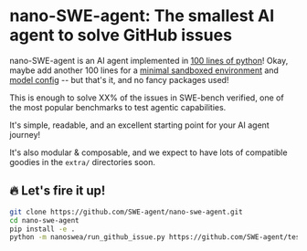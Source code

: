 # nano-SWE-agent: The smallest AI agent to solve GitHub issues

nano-SWE-agent is an AI agent implemented in [100 lines of python](https://github.com/SWE-agent/nano-swe-agent/blob/main/nanoswea/agent.py)!
Okay, maybe add another 100 lines for a [minimal sandboxed environment](https://github.com/SWE-agent/nano-swe-agent/blob/main/nanoswea/env.py) 
and [model config](https://github.com/SWE-agent/nano-swe-agent/blob/main/nanoswea/model.py) -- but that's it, and no fancy packages used!

This is enough to solve XX% of the issues in SWE-bench verified, one of the most popular benchmarks to test agentic capabilities.

It's simple, readable, and an excellent starting point for your AI agent
journey!

It's also modular & composable, and we expect to have lots of compatible goodies in the `extra/` directories soon.

## 🔥 Let's fire it up!

```bash
git clone https://github.com/SWE-agent/nano-swe-agent.git
cd nano-swe-agent
pip install -e .
python -m nanoswea/run_github_issue.py https://github.com/SWE-agent/test-repo/issues/1
```
